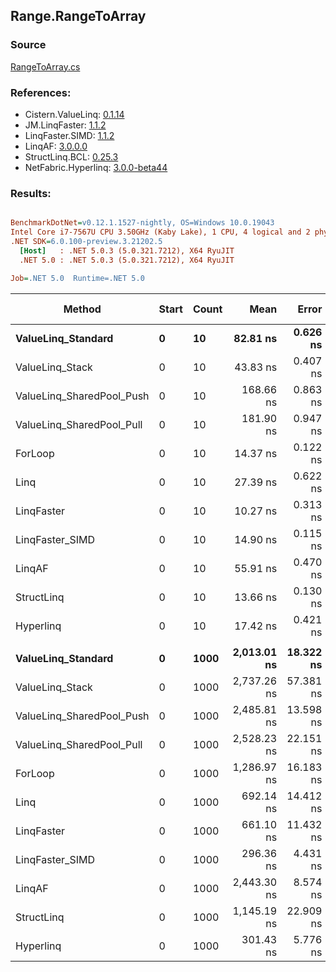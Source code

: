 ﻿## Range.RangeToArray

### Source
[RangeToArray.cs](../LinqBenchmarks/Range/RangeToArray.cs)

### References:
- Cistern.ValueLinq: [0.1.14](https://www.nuget.org/packages/Cistern.ValueLinq/0.1.14)
- JM.LinqFaster: [1.1.2](https://www.nuget.org/packages/JM.LinqFaster/1.1.2)
- LinqFaster.SIMD: [1.1.2](https://www.nuget.org/packages/LinqFaster.SIMD/1.0.3)
- LinqAF: [3.0.0.0](https://www.nuget.org/packages/LinqAF/3.0.0.0)
- StructLinq.BCL: [0.25.3](https://www.nuget.org/packages/StructLinq.BCL/0.25.3)
- NetFabric.Hyperlinq: [3.0.0-beta44](https://www.nuget.org/packages/NetFabric.Hyperlinq/3.0.0-beta44)

### Results:
``` ini

BenchmarkDotNet=v0.12.1.1527-nightly, OS=Windows 10.0.19043
Intel Core i7-7567U CPU 3.50GHz (Kaby Lake), 1 CPU, 4 logical and 2 physical cores
.NET SDK=6.0.100-preview.3.21202.5
  [Host]   : .NET 5.0.3 (5.0.321.7212), X64 RyuJIT
  .NET 5.0 : .NET 5.0.3 (5.0.321.7212), X64 RyuJIT

Job=.NET 5.0  Runtime=.NET 5.0  

```
|                    Method | Start | Count |        Mean |     Error |     StdDev |       Median | Ratio | RatioSD |  Gen 0 | Gen 1 | Gen 2 | Allocated |
|-------------------------- |------ |------ |------------:|----------:|-----------:|-------------:|------:|--------:|-------:|------:|------:|----------:|
|        **ValueLinq_Standard** |     **0** |    **10** |    **82.81 ns** |  **0.626 ns** |   **0.555 ns** |    **82.965 ns** |  **5.76** |    **0.06** | **0.0305** |     **-** |     **-** |      **64 B** |
|           ValueLinq_Stack |     0 |    10 |    43.83 ns |  0.407 ns |   0.317 ns |    43.719 ns |  3.06 |    0.04 | 0.0306 |     - |     - |      64 B |
| ValueLinq_SharedPool_Push |     0 |    10 |   168.66 ns |  0.863 ns |   0.765 ns |   168.472 ns | 11.74 |    0.11 | 0.0305 |     - |     - |      64 B |
| ValueLinq_SharedPool_Pull |     0 |    10 |   181.90 ns |  0.947 ns |   0.886 ns |   181.682 ns | 12.66 |    0.12 | 0.0305 |     - |     - |      64 B |
|                   ForLoop |     0 |    10 |    14.37 ns |  0.122 ns |   0.108 ns |    14.386 ns |  1.00 |    0.00 | 0.0306 |     - |     - |      64 B |
|                      Linq |     0 |    10 |    27.39 ns |  0.622 ns |   1.703 ns |    26.278 ns |  2.03 |    0.06 | 0.0497 |     - |     - |     104 B |
|                LinqFaster |     0 |    10 |    10.27 ns |  0.313 ns |   0.922 ns |     9.603 ns |  0.72 |    0.07 | 0.0306 |     - |     - |      64 B |
|           LinqFaster_SIMD |     0 |    10 |    14.90 ns |  0.115 ns |   0.102 ns |    14.905 ns |  1.04 |    0.01 | 0.0306 |     - |     - |      64 B |
|                    LinqAF |     0 |    10 |    55.91 ns |  0.470 ns |   0.439 ns |    55.941 ns |  3.89 |    0.04 | 0.0306 |     - |     - |      64 B |
|                StructLinq |     0 |    10 |    13.66 ns |  0.130 ns |   0.115 ns |    13.659 ns |  0.95 |    0.01 | 0.0306 |     - |     - |      64 B |
|                 Hyperlinq |     0 |    10 |    17.42 ns |  0.421 ns |   1.138 ns |    16.732 ns |  1.26 |    0.07 | 0.0306 |     - |     - |      64 B |
|                           |       |       |             |           |            |              |       |         |        |       |       |           |
|        **ValueLinq_Standard** |     **0** |  **1000** | **2,013.01 ns** | **18.322 ns** |  **17.139 ns** | **2,007.661 ns** |  **1.56** |    **0.02** | **1.9226** |     **-** |     **-** |   **4,024 B** |
|           ValueLinq_Stack |     0 |  1000 | 2,737.26 ns | 57.381 ns | 169.189 ns | 2,814.312 ns |  2.19 |    0.10 | 3.9177 |     - |     - |   8,200 B |
| ValueLinq_SharedPool_Push |     0 |  1000 | 2,485.81 ns | 13.598 ns |  10.617 ns | 2,484.497 ns |  1.93 |    0.02 | 1.9226 |     - |     - |   4,024 B |
| ValueLinq_SharedPool_Pull |     0 |  1000 | 2,528.23 ns | 22.151 ns |  20.720 ns | 2,521.371 ns |  1.96 |    0.03 | 1.9226 |     - |     - |   4,024 B |
|                   ForLoop |     0 |  1000 | 1,286.97 ns | 16.183 ns |  15.137 ns | 1,284.494 ns |  1.00 |    0.00 | 1.9226 |     - |     - |   4,024 B |
|                      Linq |     0 |  1000 |   692.14 ns | 14.412 ns |  42.494 ns |   716.511 ns |  0.55 |    0.03 | 1.9417 |     - |     - |   4,064 B |
|                LinqFaster |     0 |  1000 |   661.10 ns | 11.432 ns |  10.693 ns |   661.427 ns |  0.51 |    0.01 | 1.9226 |     - |     - |   4,024 B |
|           LinqFaster_SIMD |     0 |  1000 |   296.36 ns |  4.431 ns |   4.145 ns |   298.115 ns |  0.23 |    0.00 | 1.9226 |     - |     - |   4,024 B |
|                    LinqAF |     0 |  1000 | 2,443.30 ns |  8.574 ns |   8.020 ns | 2,442.327 ns |  1.90 |    0.02 | 1.9226 |     - |     - |   4,024 B |
|                StructLinq |     0 |  1000 | 1,145.19 ns | 22.909 ns |  37.639 ns | 1,154.477 ns |  0.87 |    0.04 | 1.9226 |     - |     - |   4,024 B |
|                 Hyperlinq |     0 |  1000 |   301.43 ns |  5.776 ns |   6.180 ns |   302.644 ns |  0.23 |    0.01 | 1.9226 |     - |     - |   4,024 B |
